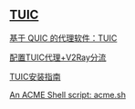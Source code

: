 
## [TUIC](https://github.com/EAimTY/tuic)

[基于 QUIC 的代理软件：TUIC](https://www.eaimty.com/2022/03/tuic.html)

[配置TUIC代理+V2Ray分流](https://lala.im/8424.html)

[TUIC安装指南](https://github.com/chika0801/tuic-install)

[An ACME Shell script: acme.sh](https://github.com/acmesh-official/acme.sh)

